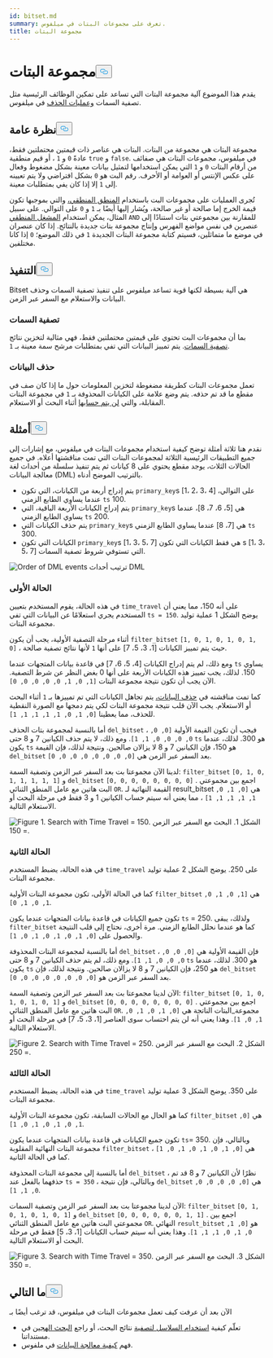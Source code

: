 ```yaml
---
id: bitset.md
summary: تعرف على مجموعات البتات في ميلفوس.
title: مجموعة البتات
---
```

<h1 id="Bitset" class="common-anchor-header">مجموعة البتات<button data-href="#Bitset" class="anchor-icon" translate="no">
      <svg translate="no"
        aria-hidden="true"
        focusable="false"
        height="20"
        version="1.1"
        viewBox="0 0 16 16"
        width="16"
      >
        <path
          fill="#0092E4"
          fill-rule="evenodd"
          d="M4 9h1v1H4c-1.5 0-3-1.69-3-3.5S2.55 3 4 3h4c1.45 0 3 1.69 3 3.5 0 1.41-.91 2.72-2 3.25V8.59c.58-.45 1-1.27 1-2.09C10 5.22 8.98 4 8 4H4c-.98 0-2 1.22-2 2.5S3 9 4 9zm9-3h-1v1h1c1 0 2 1.22 2 2.5S13.98 12 13 12H9c-.98 0-2-1.22-2-2.5 0-.83.42-1.64 1-2.09V6.25c-1.09.53-2 1.84-2 3.25C6 11.31 7.55 13 9 13h4c1.45 0 3-1.69 3-3.5S14.5 6 13 6z"
        ></path>
      </svg>
    </button></h1><p>يقدم هذا الموضوع آلية مجموعة البتات التي تساعد على تمكين الوظائف الرئيسية مثل تصفية السمات <a href="https://milvus.io/blog/2022-02-07-how-milvus-deletes-streaming-data-in-distributed-cluster.md">وعمليات الحذف</a> في ميلفوس.</p>
<h2 id="Overview" class="common-anchor-header">نظرة عامة<button data-href="#Overview" class="anchor-icon" translate="no">
      <svg translate="no"
        aria-hidden="true"
        focusable="false"
        height="20"
        version="1.1"
        viewBox="0 0 16 16"
        width="16"
      >
        <path
          fill="#0092E4"
          fill-rule="evenodd"
          d="M4 9h1v1H4c-1.5 0-3-1.69-3-3.5S2.55 3 4 3h4c1.45 0 3 1.69 3 3.5 0 1.41-.91 2.72-2 3.25V8.59c.58-.45 1-1.27 1-2.09C10 5.22 8.98 4 8 4H4c-.98 0-2 1.22-2 2.5S3 9 4 9zm9-3h-1v1h1c1 0 2 1.22 2 2.5S13.98 12 13 12H9c-.98 0-2-1.22-2-2.5 0-.83.42-1.64 1-2.09V6.25c-1.09.53-2 1.84-2 3.25C6 11.31 7.55 13 9 13h4c1.45 0 3-1.69 3-3.5S14.5 6 13 6z"
        ></path>
      </svg>
    </button></h2><p>مجموعة البتات هي مجموعة من البتات. البتات هي عناصر ذات قيمتين محتملتين فقط، عادةً <code translate="no">0</code> و <code translate="no">1</code> ، أو قيم منطقية <code translate="no">true</code> و <code translate="no">false</code>. في ميلفوس، مجموعات البتات هي صفائف من أرقام البتات <code translate="no">0</code> و <code translate="no">1</code> التي يمكن استخدامها لتمثيل بيانات معينة بشكل مضغوط وفعال على عكس الإنتس أو العوامة أو الأحرف. رقم البت هو <code translate="no">0</code> بشكل افتراضي ولا يتم تعيينه إلى <code translate="no">1</code> إلا إذا كان يفي بمتطلبات معينة.</p>
<p>تُجرى العمليات على مجموعات البت باستخدام <a href="/docs/ar/boolean.md">المنطق المنطقي،</a> والتي بموجبها تكون قيمة الخرج إما صالحة أو غير صالحة، ويُشار إليها أيضًا بـ <code translate="no">1</code> و <code translate="no">0</code> على التوالي. على سبيل المثال، يمكن استخدام <a href="https://milvus.io/docs/v2.1.x/boolean.md#Logical-operators">المشغل المنطقي</a> <code translate="no">AND</code> للمقارنة بين مجموعتي بتات استنادًا إلى عنصرين في نفس مواضع الفهرس وإنتاج مجموعة بتات جديدة بالنتائج. إذا كان عنصران في موضع ما متماثلين، فسيتم كتابة مجموعة البتات الجديدة <code translate="no">1</code> في ذلك الموضع؛ <code translate="no">0</code> إذا كانا مختلفين.</p>
<h2 id="Implementation" class="common-anchor-header">التنفيذ<button data-href="#Implementation" class="anchor-icon" translate="no">
      <svg translate="no"
        aria-hidden="true"
        focusable="false"
        height="20"
        version="1.1"
        viewBox="0 0 16 16"
        width="16"
      >
        <path
          fill="#0092E4"
          fill-rule="evenodd"
          d="M4 9h1v1H4c-1.5 0-3-1.69-3-3.5S2.55 3 4 3h4c1.45 0 3 1.69 3 3.5 0 1.41-.91 2.72-2 3.25V8.59c.58-.45 1-1.27 1-2.09C10 5.22 8.98 4 8 4H4c-.98 0-2 1.22-2 2.5S3 9 4 9zm9-3h-1v1h1c1 0 2 1.22 2 2.5S13.98 12 13 12H9c-.98 0-2-1.22-2-2.5 0-.83.42-1.64 1-2.09V6.25c-1.09.53-2 1.84-2 3.25C6 11.31 7.55 13 9 13h4c1.45 0 3-1.69 3-3.5S14.5 6 13 6z"
        ></path>
      </svg>
    </button></h2><p>Bitset هي آلية بسيطة لكنها قوية تساعد ميلفوس على تنفيذ تصفية السمات وحذف البيانات والاستعلام مع السفر عبر الزمن.</p>
<h3 id="Attribute-filtering" class="common-anchor-header">تصفية السمات</h3><p>بما أن مجموعات البت تحتوي على قيمتين محتملتين فقط، فهي مثالية لتخزين نتائج <a href="https://milvus.io/docs/v2.1.x/hybridsearch.md">تصفية السمات</a>. يتم تمييز البيانات التي تفي بمتطلبات مرشح سمة معينة بـ <code translate="no">1</code>.</p>
<h3 id="Data-deletion" class="common-anchor-header">حذف البيانات</h3><p>تعمل مجموعات البتات كطريقة مضغوطة لتخزين المعلومات حول ما إذا كان صف في مقطع ما قد تم حذفه. يتم وضع علامة على الكيانات المحذوفة بـ <code translate="no">1</code> في مجموعة البتات المقابلة، والتي <a href="https://milvus.io/blog/deleting-data-in-milvus.md">لن يتم حسابها</a> أثناء البحث أو الاستعلام.</p>
<h2 id="Examples" class="common-anchor-header">أمثلة<button data-href="#Examples" class="anchor-icon" translate="no">
      <svg translate="no"
        aria-hidden="true"
        focusable="false"
        height="20"
        version="1.1"
        viewBox="0 0 16 16"
        width="16"
      >
        <path
          fill="#0092E4"
          fill-rule="evenodd"
          d="M4 9h1v1H4c-1.5 0-3-1.69-3-3.5S2.55 3 4 3h4c1.45 0 3 1.69 3 3.5 0 1.41-.91 2.72-2 3.25V8.59c.58-.45 1-1.27 1-2.09C10 5.22 8.98 4 8 4H4c-.98 0-2 1.22-2 2.5S3 9 4 9zm9-3h-1v1h1c1 0 2 1.22 2 2.5S13.98 12 13 12H9c-.98 0-2-1.22-2-2.5 0-.83.42-1.64 1-2.09V6.25c-1.09.53-2 1.84-2 3.25C6 11.31 7.55 13 9 13h4c1.45 0 3-1.69 3-3.5S14.5 6 13 6z"
        ></path>
      </svg>
    </button></h2><p>نقدم هنا ثلاثة أمثلة توضح كيفية استخدام مجموعات البتات في ميلفوس، مع إشارات إلى جميع التطبيقات الرئيسية الثلاثة لمجموعات البتات التي تمت مناقشتها أعلاه. في جميع الحالات الثلاث، يوجد مقطع يحتوي على 8 كيانات ثم يتم تنفيذ سلسلة من أحداث لغة معالجة البيانات (DML) بالترتيب الموضح أدناه.</p>
<ul>
<li>يتم إدراج أربعة من الكيانات، التي تكون <code translate="no">primary_key</code>s [1، 2، 3، 4] على التوالي، عندما يساوي الطابع الزمني <code translate="no">ts</code> 100.</li>
<li>يتم إدراج الكيانات الأربعة الباقية، التي <code translate="no">primary_key</code>s هي [5، 6، 7، 8]، عندما يساوي الطابع الزمني <code translate="no">ts</code> 200.</li>
<li>يتم حذف الكيانات التي <code translate="no">primary_key</code>s هي [7، 8] عندما يساوي الطابع الزمني <code translate="no">ts</code> 300.</li>
<li>الكيانات التي تكون <code translate="no">primary_key</code>s [1، 3، 5، 7] هي فقط الكيانات التي تكون s [1، 3، 5، 7] التي تستوفي شروط تصفية السمات.</li>
</ul>
<p>
  
   <span class="img-wrapper"> <img translate="no" src="/docs/v2.5.x/assets/bitset_0.svg" alt="Order of DML events" class="doc-image" id="order-of-dml-events" />
   </span> <span class="img-wrapper"> <span>ترتيب أحداث DML</span> </span></p>
<h3 id="Case-one" class="common-anchor-header">الحالة الأولى</h3><p>في هذه الحالة، يقوم المستخدم بتعيين <code translate="no">time_travel</code> على أنه 150، مما يعني أن المستخدم يجري استعلامًا عن البيانات التي تفي <code translate="no">ts = 150</code>. يوضح الشكل 1 عملية توليد مجموعة البتات.</p>
<p>أثناء مرحلة التصفية الأولية، يجب أن يكون <code translate="no">filter_bitset</code> <code translate="no">[1, 0, 1, 0, 1, 0, 1, 0]</code> ، حيث يتم تمييز الكيانات [1، 3، 5، 7] على أنها <code translate="no">1</code> لأنها نتائج تصفية صالحة.</p>
<p>ومع ذلك، لم يتم إدراج الكيانات [4، 5، 6، 7] في قاعدة بيانات المتجهات عندما <code translate="no">ts</code> يساوي 150. لذلك، يجب تمييز هذه الكيانات الأربعة على أنها 0 بغض النظر عن شرط التصفية. الآن يجب أن تكون نتيجة مجموعة البتات <code translate="no">[1, 0, 1, 0, 0, 0, 0, 0]</code>.</p>
<p>كما تمت مناقشته في <a href="#data-deletion">حذف البيانات،</a> يتم تجاهل الكيانات التي تم تمييزها بـ <code translate="no">1</code> أثناء البحث أو الاستعلام. يجب الآن قلب نتيجة مجموعة البتات لكي يتم دمجها مع الصورة النقطية للحذف، مما يعطينا <code translate="no">[0, 1, 0, 1, 1, 1, 1, 1]</code>.</p>
<p>أما بالنسبة لمجموعة بتات الحذف <code translate="no">del_bitset</code> ، فيجب أن تكون القيمة الأولية <code translate="no">[0, 0, 0, 0, 0, 0, 1, 1]</code>. ومع ذلك، لا يتم حذف الكيانين 7 و 8 حتى <code translate="no">ts</code> هو 300. لذلك، عندما يكون <code translate="no">ts</code> هو 150، فإن الكيانين 7 و 8 لا يزالان صالحين. ونتيجة لذلك، فإن القيمة <code translate="no">del_bitset</code> بعد السفر عبر الزمن هي <code translate="no">[0, 0, 0, 0, 0, 0, 0, 0]</code>.</p>
<p>لدينا الآن مجموعتا بت بعد السفر عبر الزمن وتصفية السمة: <code translate="no">filter_bitset</code> <code translate="no">[0, 1, 0, 1, 1, 1, 1, 1]</code> و <code translate="no">del_bitset</code> <code translate="no">[0, 0, 0, 0, 0, 0, 0, 0]</code> .  اجمع بين مجموعتي البت هاتين مع عامل المنطق الثنائي <code translate="no">OR</code>. القيمة النهائية لـ result_bitset هي <code translate="no">[0, 1, 0, 1, 1, 1, 1, 1]</code> ، مما يعني أنه سيتم حساب الكيانين 1 و 3 فقط في مرحلة البحث أو الاستعلام التالية.</p>
<p>
 <span class="img-wrapper">
   <img translate="no" src="/docs/v2.5.x/assets/bitset_1.jpg" alt="Figure 1. Search with Time Travel = 150." class="doc-image" id="figure-1.-search-with-time-travel-=-150." />
   <span>الشكل 1. البحث مع السفر عبر الزمن = 150</span>. </span></p>
<h3 id="Case-two" class="common-anchor-header">الحالة الثانية</h3><p>في هذه الحالة، يضبط المستخدم <code translate="no">time_travel</code> على 250. يوضح الشكل 2 عملية توليد مجموعة البتات.</p>
<p>كما في الحالة الأولى، تكون مجموعة البتات الأولية <code translate="no">filter_bitset</code> هي <code translate="no">[1, 0, 1, 0, 1, 0, 1, 0]</code>.</p>
<p>تكون جميع الكيانات في قاعدة بيانات المتجهات عندما يكون <code translate="no">ts</code> = 250. ولذلك، يبقى <code translate="no">filter_bitset</code> كما هو عندما نحلل الطابع الزمني. مرة أخرى، نحتاج إلى قلب النتيجة والحصول على <code translate="no">[0, 1, 0, 1, 0, 1, 0, 1]</code>.</p>
<p>أما بالنسبة لمجموعة البتات المحذوفة <code translate="no">del_bitset</code> ، فإن القيمة الأولية هي <code translate="no">[0, 0, 0, 0, 0, 0, 1, 1]</code>. ومع ذلك، لم يتم حذف الكيانين 7 و 8 حتى <code translate="no">ts</code> هو 300. لذلك، عندما يكون <code translate="no">ts</code> هو 250، فإن الكيانين 7 و 8 لا يزالان صالحين. ونتيجة لذلك، فإن <code translate="no">del_bitset</code> بعد السفر عبر الزمن هو <code translate="no">[0, 0, 0, 0, 0, 0, 0, 0]</code>.</p>
<p>الآن لدينا مجموعتا بت بعد السفر عبر الزمن وتصفية السمة: <code translate="no">filter_bitset</code> <code translate="no">[0, 1, 0, 1, 0, 1, 0, 1]</code> و <code translate="no">del_bitset</code> <code translate="no">[0, 0, 0, 0, 0, 0, 0, 0]</code> . اجمع بين مجموعتي البت هاتين مع عامل المنطق الثنائي <code translate="no">OR</code>. مجموعة_البتات الناتجة هي <code translate="no">[0, 1, 0, 1, 0, 1, 0, 1]</code>. وهذا يعني أنه لن يتم احتساب سوى العناصر [1، 3، 5، 7] في مرحلة البحث أو الاستعلام التالية.</p>
<p>
 <span class="img-wrapper">
   <img translate="no" src="/docs/v2.5.x/assets/bitset_2.jpg" alt="Figure 2. Search with Time Travel = 250." class="doc-image" id="figure-2.-search-with-time-travel-=-250." />
   <span>الشكل 2. البحث مع السفر عبر الزمن = 250</span>. </span></p>
<h3 id="Case-three" class="common-anchor-header">الحالة الثالثة</h3><p>في هذه الحالة، يضبط المستخدم <code translate="no">time_travel</code> على 350. يوضح الشكل 3 عملية توليد مجموعة البتات.</p>
<p>كما هو الحال مع الحالات السابقة، تكون مجموعة البتات الأولية <code translate="no">filter_bitset</code> هي <code translate="no">[0, 1, 0, 1, 0, 1, 0, 1]</code>.</p>
<p>تكون جميع الكيانات في قاعدة بيانات المتجهات عندما يكون <code translate="no">ts</code>= 350. وبالتالي، فإن مجموعة البتات النهائية المقلوبة <code translate="no">filter_bitset</code> هي <code translate="no">[0, 1, 0, 1, 0, 1, 0, 1]</code> ، كما في الحالة الثانية.</p>
<p>أما بالنسبة إلى مجموعة البتات المحذوفة <code translate="no">del_bitset</code> ، نظرًا لأن الكيانين 7 و 8 قد تم حذفهما بالفعل عند <code translate="no">ts = 350</code> ، وبالتالي، فإن نتيجة <code translate="no">del_bitset</code> هي <code translate="no">[0, 0, 0, 0, 0, 0, 1, 1]</code>.</p>
<p>الآن لدينا مجموعتا بت بعد السفر عبر الزمن وتصفية السمات: <code translate="no">filter_bitset</code> <code translate="no">[0, 1, 0, 1, 0, 1, 0, 1]</code> و <code translate="no">del_bitset</code> <code translate="no">[0, 0, 0, 0, 0, 0, 1, 1]</code> .  اجمع بين مجموعتي البت هاتين مع عامل المنطق الثنائي <code translate="no">OR</code>. النهائي <code translate="no">result_bitset</code> هو <code translate="no">[0, 1, 0, 1, 0, 1, 1, 1]</code>. وهذا يعني أنه سيتم حساب الكيانات [1، 3، 5] فقط في مرحلة البحث أو الاستعلام التالية.</p>
<p>
 <span class="img-wrapper">
   <img translate="no" src="/docs/v2.5.x/assets/bitset_3.jpg" alt="Figure 3. Search with Time Travel = 350." class="doc-image" id="figure-3.-search-with-time-travel-=-350." />
   <span>الشكل 3. البحث مع السفر عبر الزمن = 350</span>. </span></p>
<h2 id="Whats-next" class="common-anchor-header">ما التالي<button data-href="#Whats-next" class="anchor-icon" translate="no">
      <svg translate="no"
        aria-hidden="true"
        focusable="false"
        height="20"
        version="1.1"
        viewBox="0 0 16 16"
        width="16"
      >
        <path
          fill="#0092E4"
          fill-rule="evenodd"
          d="M4 9h1v1H4c-1.5 0-3-1.69-3-3.5S2.55 3 4 3h4c1.45 0 3 1.69 3 3.5 0 1.41-.91 2.72-2 3.25V8.59c.58-.45 1-1.27 1-2.09C10 5.22 8.98 4 8 4H4c-.98 0-2 1.22-2 2.5S3 9 4 9zm9-3h-1v1h1c1 0 2 1.22 2 2.5S13.98 12 13 12H9c-.98 0-2-1.22-2-2.5 0-.83.42-1.64 1-2.09V6.25c-1.09.53-2 1.84-2 3.25C6 11.31 7.55 13 9 13h4c1.45 0 3-1.69 3-3.5S14.5 6 13 6z"
        ></path>
      </svg>
    </button></h2><p>الآن بعد أن عرفت كيف تعمل مجموعات البتات في ميلفوس، قد ترغب أيضًا بـ</p>
<ul>
<li>تعلّم كيفية <a href="https://milvus.io/blog/2022-08-08-How-to-use-string-data-to-empower-your-similarity-search-applications.md">استخدام السلاسل لتصفية</a> نتائج البحث، أو راجع <a href="https://milvus.io/docs/hybridsearch.md">البحث الهجين</a> في مستنداتنا.</li>
<li>فهم <a href="https://milvus.io/docs/v2.1.x/data_processing.md">كيفية معالجة البيانات</a> في ملفوس.</li>
</ul>
